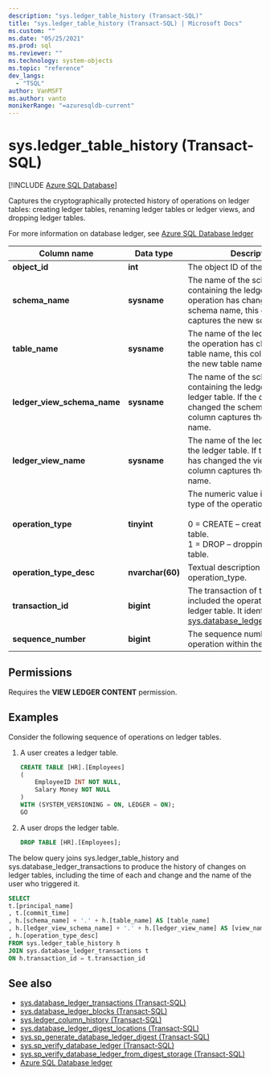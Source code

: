 ```yaml
---
description: "sys.ledger_table_history (Transact-SQL)"
title: "sys.ledger_table_history (Transact-SQL) | Microsoft Docs"
ms.custom: ""
ms.date: "05/25/2021"
ms.prod: sql
ms.reviewer: ""
ms.technology: system-objects
ms.topic: "reference"
dev_langs: 
  - "TSQL"
author: VanMSFT
ms.author: vanto
monikerRange: "=azuresqldb-current"
---
```


# sys.ledger_table_history (Transact-SQL)

[!INCLUDE [Azure SQL Database](../../includes/applies-to-version/asdb.md)]

Captures the cryptographically protected history of operations on ledger tables: creating ledger tables, renaming ledger tables or ledger views, and dropping ledger tables.

For more information on database ledger, see [Azure SQL Database ledger](/azure/azure-sql/database/ledger-overview)

|Column name|Data type|Description|  
|-----------------|---------------|-----------------|
|**object_id**|**int**|The object ID of the ledger table.|
|**schema_name**|**sysname**|The name of the schema containing the ledger table. If the operation has changed the schema name, this column captures the new schema name.|
|**table_name**|**sysname**|The name of the ledger table. If the operation has changed the table name, this column captures the new table name.|
|**ledger_view_schema_name**|**sysname**|The name of the schema containing the ledger view for the ledger table. If the operation has changed the schema name, this column captures the new schema name.|
|**ledger_view_name**|**sysname**|The name of the ledger view for the ledger table. If the operation has changed the view name, this column captures the new view name.|
|**operation_type**|**tinyint**|The numeric value indicating the type of the operation<br/><br/>0 = CREATE – creating a ledger table.<br/>1 = DROP – dropping a ledger table.|
|**operation_type_desc**|**nvarchar(60)**|Textual description of the value of operation_type.|
|**transaction_id**|**bigint**|The transaction of the ID that included the operation on the ledger table. It identifies a row in [sys.database_ledger_transactions](sys-database-ledger-transactions-transact-sql.md).|
|**sequence_number**|**bigint**|The sequence number of the operation within the transaction.|

## Permissions

Requires the **VIEW LEDGER CONTENT** permission.

## Examples

Consider the following sequence of operations on ledger tables.

1. A user creates a ledger table.

    ```sql
    CREATE TABLE [HR].[Employees]
    (
        EmployeeID INT NOT NULL,
        Salary Money NOT NULL
    )
    WITH (SYSTEM_VERSIONING = ON, LEDGER = ON);
    GO
    ```

1. A user drops the ledger table.

    ```sql
    DROP TABLE [HR].[Employees];
    ```

The below query joins sys.ledger_table_history and sys.database_ledger_transactions to produce the history of changes on ledger tables, including the time of each and change and the name of the user who triggered it.

```sql
SELECT 
t.[principal_name]
, t.[commit_time]
, h.[schema_name] + '.' + h.[table_name] AS [table_name]
, h.[ledger_view_schema_name] + '.' + h.[ledger_view_name] AS [view_name]
, h.[operation_type_desc]
FROM sys.ledger_table_history h
JOIN sys.database_ledger_transactions t
ON h.transaction_id = t.transaction_id
```

## See also

- [sys.database_ledger_transactions (Transact-SQL)](sys-database-ledger-transactions-transact-sql.md)
- [sys.database_ledger_blocks (Transact-SQL)](sys-database-ledger-blocks-transact-sql.md)
- [sys.ledger_column_history (Transact-SQL)](sys-ledger-column-history-transact-sql.md)
- [sys.database_ledger_digest_locations (Transact-SQL)](sys-database-ledger-digest-locations-transact-sql.md)
- [sys.sp_generate_database_ledger_digest (Transact-SQL)](../system-stored-procedures/sys-sp-generate-database-ledger-digest-transact-sql.md)
- [sys.sp_verify_database_ledger (Transact-SQL)](../system-stored-procedures/sys-sp-verify-database-ledger-transact-sql.md)
- [sys.sp_verify_database_ledger_from_digest_storage (Transact-SQL)](../system-stored-procedures/sys-sp-verify-database-ledger-from-digest-storage-transact-sql.md)
- [Azure SQL Database ledger](/azure/azure-sql/database/ledger-overview)
